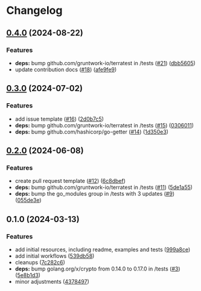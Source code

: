# Changelog

## [0.4.0](https://github.com/CloudNationHQ/terraform-azure-rbac/compare/v0.3.0...v0.4.0) (2024-08-22)


### Features

* **deps:** bump github.com/gruntwork-io/terratest in /tests ([#21](https://github.com/CloudNationHQ/terraform-azure-rbac/issues/21)) ([dbb5605](https://github.com/CloudNationHQ/terraform-azure-rbac/commit/dbb5605bfb3caadb07d78afd10380e91aee637e6))
* update contribution docs ([#18](https://github.com/CloudNationHQ/terraform-azure-rbac/issues/18)) ([afe9fe9](https://github.com/CloudNationHQ/terraform-azure-rbac/commit/afe9fe9fbefbfd98119528d9fb6df2afab273cb4))

## [0.3.0](https://github.com/CloudNationHQ/terraform-azure-rbac/compare/v0.2.0...v0.3.0) (2024-07-02)


### Features

* add issue template ([#16](https://github.com/CloudNationHQ/terraform-azure-rbac/issues/16)) ([2d0b7c5](https://github.com/CloudNationHQ/terraform-azure-rbac/commit/2d0b7c5f106cc9f9d2215d1459d64724dceed77d))
* **deps:** bump github.com/gruntwork-io/terratest in /tests ([#15](https://github.com/CloudNationHQ/terraform-azure-rbac/issues/15)) ([0306011](https://github.com/CloudNationHQ/terraform-azure-rbac/commit/0306011be155f509263689052a0af0b5995b2ce0))
* **deps:** bump github.com/hashicorp/go-getter ([#14](https://github.com/CloudNationHQ/terraform-azure-rbac/issues/14)) ([1d350e3](https://github.com/CloudNationHQ/terraform-azure-rbac/commit/1d350e3ed6cb3476bf9ccf409a6d68fc986b4c8c))

## [0.2.0](https://github.com/CloudNationHQ/terraform-azure-rbac/compare/v0.1.0...v0.2.0) (2024-06-08)


### Features

* create pull request template ([#12](https://github.com/CloudNationHQ/terraform-azure-rbac/issues/12)) ([6c8dbef](https://github.com/CloudNationHQ/terraform-azure-rbac/commit/6c8dbefeb561b9c77604a3cde7ee959233be5650))
* **deps:** bump github.com/gruntwork-io/terratest in /tests ([#11](https://github.com/CloudNationHQ/terraform-azure-rbac/issues/11)) ([5de1a55](https://github.com/CloudNationHQ/terraform-azure-rbac/commit/5de1a5557054f29bcf52c3eb60eaaa2ff3eb0283))
* **deps:** bump the go_modules group in /tests with 3 updates ([#9](https://github.com/CloudNationHQ/terraform-azure-rbac/issues/9)) ([055de3e](https://github.com/CloudNationHQ/terraform-azure-rbac/commit/055de3e58aca4fca09741c0e868a720659d260fc))

## 0.1.0 (2024-03-13)


### Features

* add initial resources, including readme, examples and tests ([999a8ce](https://github.com/CloudNationHQ/terraform-azure-rbac/commit/999a8cee4d0ef83d193a244403d5c4c7f88a515c))
* add initial workflows ([539db58](https://github.com/CloudNationHQ/terraform-azure-rbac/commit/539db58706458191850eb781e20b90862d741d72))
* cleanups ([7c282c6](https://github.com/CloudNationHQ/terraform-azure-rbac/commit/7c282c63e0e239b94a2d58f813ffe1307e54f240))
* **deps:** bump golang.org/x/crypto from 0.14.0 to 0.17.0 in /tests ([#3](https://github.com/CloudNationHQ/terraform-azure-rbac/issues/3)) ([5e8b1d3](https://github.com/CloudNationHQ/terraform-azure-rbac/commit/5e8b1d3db56d2679dcbc51a8ab4285c09d6189dc))
* minor adjustments ([4378497](https://github.com/CloudNationHQ/terraform-azure-rbac/commit/4378497eb71360ce50d0aa2d8e9f80e5a1d7a9a4))
